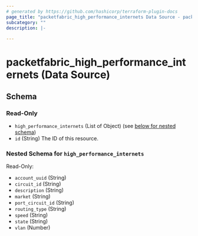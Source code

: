 ```yaml
---
# generated by https://github.com/hashicorp/terraform-plugin-docs
page_title: "packetfabric_high_performance_internets Data Source - packetfabric"
subcategory: ""
description: |-
  
---
```


# packetfabric_high_performance_internets (Data Source)





<!-- schema generated by tfplugindocs -->
## Schema

### Read-Only

- `high_performance_internets` (List of Object) (see [below for nested schema](#nestedatt--high_performance_internets))
- `id` (String) The ID of this resource.

<a id="nestedatt--high_performance_internets"></a>
### Nested Schema for `high_performance_internets`

Read-Only:

- `account_uuid` (String)
- `circuit_id` (String)
- `description` (String)
- `market` (String)
- `port_circuit_id` (String)
- `routing_type` (String)
- `speed` (String)
- `state` (String)
- `vlan` (Number)
